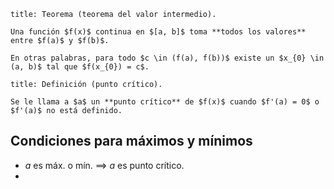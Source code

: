 ```ad-theorem
title: Teorema (teorema del valor intermedio).

Una función $f(x)$ continua en $[a, b]$ toma **todos los valores** entre $f(a)$ y $f(b)$.

En otras palabras, para todo $c \in (f(a), f(b))$ existe un $x_{0} \in (a, b)$ tal que $f(x_{0}) = c$.

```

```ad-definition
title: Definición (punto crítico).

Se le llama a $a$ un **punto crítico** de $f(x)$ cuando $f'(a) = 0$ o $f'(a)$ no está definido.

```

## Condiciones para máximos y mínimos

- $a$ es máx. o mín. $\implies$ $a$ es punto crítico.
- 